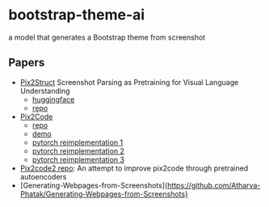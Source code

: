 # bootstrap-theme-ai
a model that generates a Bootstrap theme from screenshot


## Papers 

 - [Pix2Struct](https://arxiv.org/pdf/2210.03347v1.pdf) Screenshot Parsing as Pretraining for Visual Language Understanding
   - [huggingface](https://huggingface.co/docs/transformers/main/en/model_doc/pix2struct)
   - [repo](https://github.com/google-research/pix2struct)
 - [Pix2Code](https://arxiv.org/abs/1705.07962)
   - [repo](https://github.com/tonybeltramelli/pix2code)
   - [demo](https://youtu.be/pqKeXkhFA3I)
   - [pytorch reimplementation 1](https://github.com/andrewthebold/pix2code-pytorch)
   - [pytorch reimplementation 2](https://github.com/VaibhavYadav/pytorch_pix2code)
   - [pytorch reimplementation 3](https://github.com/timoangerer/pix2code-pytorch)
 - [Pix2code2 repo](https://github.com/fjbriones/pix2code2): An attempt to improve pix2code through pretrained autoencoders
 - [Generating-Webpages-from-Screenshots](https://github.com/Atharva-Phatak/Generating-Webpages-from-Screenshots}
